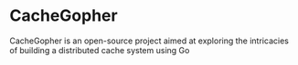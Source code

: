 # CacheGopher
CacheGopher is an open-source project aimed at exploring the intricacies of building a distributed cache system using Go
